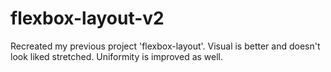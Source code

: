 # flexbox-layout-v2
Recreated my previous project 'flexbox-layout'. Visual is better and doesn't look liked stretched. Uniformity is improved as well.

